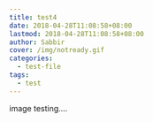 ```yaml
---
title: test4
date: 2018-04-28T11:08:58+08:00
lastmod: 2018-04-28T11:08:58+08:00
author: Sabbir
cover: /img/notready.gif
categories:
  - test-file
tags:
  - test
---
```


image testing....
